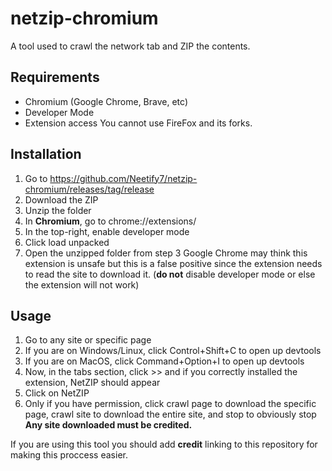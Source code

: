 # netzip-chromium
A tool used to crawl the network tab and ZIP the contents.

## Requirements
- Chromium (Google Chrome, Brave, etc)
- Developer Mode
- Extension access
You cannot use FireFox and its forks.

## Installation
1. Go to https://github.com/Neetify7/netzip-chromium/releases/tag/release
2. Download the ZIP
3. Unzip the folder
4. In <strong>Chromium</strong>, go to chrome://extensions/
5. In the top-right, enable developer mode
6. Click load unpacked
7. Open the unzipped folder from step 3
Google Chrome may think this extension is unsafe but this is a false positive since the extension needs to read the site to download it. (<strong>do not</strong> disable developer mode or else the extension will not work)

## Usage
1. Go to any site or specific page
2. If you are on Windows/Linux, click Control+Shift+C to open up devtools
3. If you are on MacOS, click Command+Option+I to open up devtools
4. Now, in the tabs section, click >> and if you correctly installed the extension, NetZIP should appear
5. Click on NetZIP
6. Only if you have permission, click crawl page to download the specific page, crawl site to download the entire site, and stop to obviously stop
<strong>Any site downloaded must be credited.</strong>

If you are using this tool you should add <strong>credit</strong> linking to this repository for making this proccess easier.
